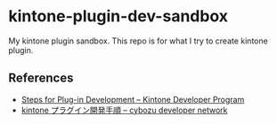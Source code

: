 # kintone-plugin-dev-sandbox
My kintone plugin sandbox. This repo is for what I try to create kintone plugin.

## References
- [Steps for Plug-in Development – Kintone Developer Program](https://developer.kintone.io/hc/en-us/articles/212495078/)
- [kintone プラグイン開発手順 – cybozu developer network](https://developer.cybozu.io/hc/ja/articles/203455680-kintone-%E3%83%97%E3%83%A9%E3%82%B0%E3%82%A4%E3%83%B3%E9%96%8B%E7%99%BA%E6%89%8B%E9%A0%86)

